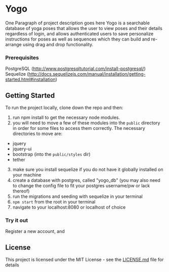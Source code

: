# Yogo

One Paragraph of project description goes here
Yogo is a searchable database of yoga poses that allows the user to view poses and their details regardless of login, and allows authenticated users to save personalize instructions for poses as well as sequences which they can build and re-arrange using drag and drop functionality.

### Prerequisites

PostgreSQL (http://www.postgresqltutorial.com/install-postgresql/)  
Sequelize (http://docs.sequelizejs.com/manual/installation/getting-started.html#installation)

## Getting Started

To run the project locally, clone down the repo and then:
1. run npm install to get the necessary node modules.
1. you will need to move a few of these modules into the `public` directory in order for some files to access them correctly. The necessary directories to move are:
- jquery
- jquery-ui
- bootstrap (into the `public/styles` dir)
- tether
3. make sure you install sequelize if you do not have it globally installed on your machine
4. create a database with postgres, called "yogo_db" (you may also need to change the config file to fit your postgres username/pw or lack thereof)
5. run the migrations and seeding with sequelize in your terminal
6. `npm start` from the root in your terminal
7. navigate to your localhost:8080 or localhost of choice

### Try it out

Register a new account, and 



## License

This project is licensed under the MIT License - see the [LICENSE.md](LICENSE.md) file for details

